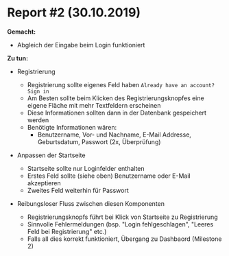 # Report #2 (30.10.2019)

**Gemacht:**
* Abgleich der Eingabe beim Login funktioniert

**Zu tun:**
* Registrierung

  * Registrierung sollte eigenes Feld haben
  ```Already have an account? Sign in```
  * Am Besten sollte beim Klicken des Registrierungsknopfes
  eine eigene Fläche mit mehr Textfeldern erscheinen
  * Diese Informationen sollten dann in der Datenbank gespeichert werden
  * Benötigte Informationen wären:
    * Benutzername, Vor- und Nachname, E-Mail Addresse,
    Geburtsdatum, Passwort (2x, Überprüfung)

* Anpassen der Startseite
  * Startseite sollte nur Loginfelder enthalten
  * Erstes Feld sollte (siehe oben) Benutzername oder E-Mail akzeptieren
  * Zweites Feld weiterhin für Passwort

* Reibungsloser Fluss zwischen diesen Komponenten
  * Registrierungsknopfs führt bei Klick von Startseite zu Registrierung
  * Sinnvolle Fehlermeldungen (bsp. "Login fehlgeschlagen", "Leeres Feld bei Registrierung" etc.)
  * Falls all dies korrekt funktioniert, Übergang zu Dashbaord (Milestone 2)
